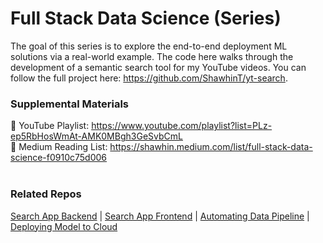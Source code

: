 # Full Stack Data Science (Series)

The goal of this series is to explore the end-to-end deployment ML solutions via a real-world example. The code here walks through the development of a semantic search tool for my YouTube videos. You can follow the full project here: https://github.com/ShawhinT/yt-search.

### Supplemental Materials

🎥 YouTube Playlist: https://www.youtube.com/playlist?list=PLz-ep5RbHosWmAt-AMK0MBgh3GeSvbCmL <br>
📰 Medium Reading List: https://shawhin.medium.com/list/full-stack-data-science-f0910c75d006
<br><br>

### Related Repos

[Search App Backend](https://github.com/ShawhinT/yt-search) | [Search App Frontend](https://huggingface.co/spaces/shawhin/yt-search-ui) | [Automating Data Pipeline](https://github.com/ShawhinT/data-pipeline-example) | [Deploying Model to Cloud](https://github.com/ShawhinT/deploy-api-example)


